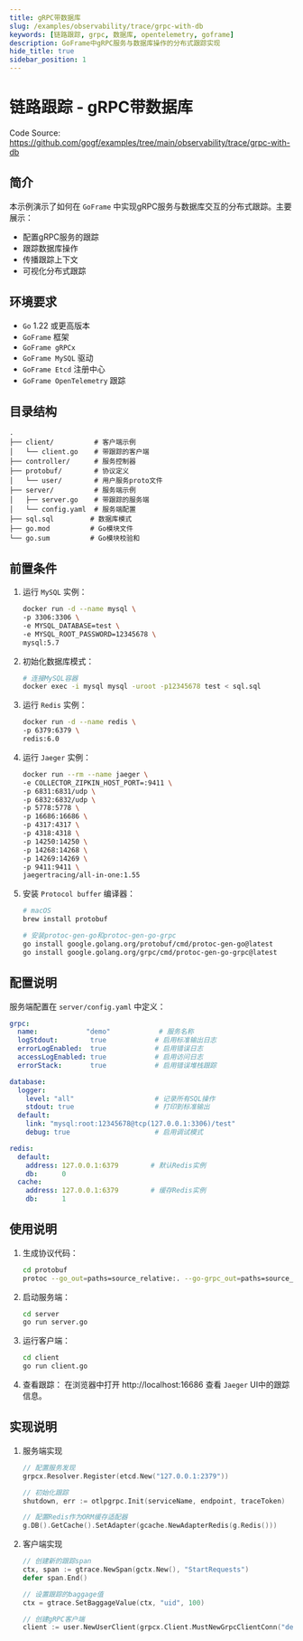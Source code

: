 ```yaml
---
title: gRPC带数据库
slug: /examples/observability/trace/grpc-with-db
keywords: [链路跟踪, grpc, 数据库, opentelemetry, goframe]
description: GoFrame中gRPC服务与数据库操作的分布式跟踪实现
hide_title: true
sidebar_position: 1
---
```


# 链路跟踪 - gRPC带数据库

Code Source: https://github.com/gogf/examples/tree/main/observability/trace/grpc-with-db


## 简介

本示例演示了如何在 `GoFrame` 中实现gRPC服务与数据库交互的分布式跟踪。主要展示：
- 配置gRPC服务的跟踪
- 跟踪数据库操作
- 传播跟踪上下文
- 可视化分布式跟踪

## 环境要求

- `Go` 1.22 或更高版本
- `GoFrame` 框架
- `GoFrame gRPCx`
- `GoFrame MySQL` 驱动
- `GoFrame Etcd` 注册中心
- `GoFrame OpenTelemetry` 跟踪

## 目录结构

```text
.
├── client/          # 客户端示例
│   └── client.go    # 带跟踪的客户端
├── controller/      # 服务控制器
├── protobuf/        # 协议定义
│   └── user/        # 用户服务proto文件
├── server/          # 服务端示例
│   ├── server.go    # 带跟踪的服务端
│   └── config.yaml  # 服务端配置
├── sql.sql         # 数据库模式
├── go.mod          # Go模块文件
└── go.sum          # Go模块校验和
```


## 前置条件

1. 运行 `MySQL` 实例：
   ```bash
   docker run -d --name mysql \
   -p 3306:3306 \
   -e MYSQL_DATABASE=test \
   -e MYSQL_ROOT_PASSWORD=12345678 \
   mysql:5.7
   ```

2. 初始化数据库模式：
   ```bash
   # 连接MySQL容器
   docker exec -i mysql mysql -uroot -p12345678 test < sql.sql
   ```

3. 运行 `Redis` 实例：
   ```bash
   docker run -d --name redis \
   -p 6379:6379 \
   redis:6.0
   ```

4. 运行 `Jaeger` 实例：
   ```bash
   docker run --rm --name jaeger \
   -e COLLECTOR_ZIPKIN_HOST_PORT=:9411 \
   -p 6831:6831/udp \
   -p 6832:6832/udp \
   -p 5778:5778 \
   -p 16686:16686 \
   -p 4317:4317 \
   -p 4318:4318 \
   -p 14250:14250 \
   -p 14268:14268 \
   -p 14269:14269 \
   -p 9411:9411 \
   jaegertracing/all-in-one:1.55
   ```

5. 安装 `Protocol buffer` 编译器：
   ```bash
   # macOS
   brew install protobuf
   
   # 安装protoc-gen-go和protoc-gen-go-grpc
   go install google.golang.org/protobuf/cmd/protoc-gen-go@latest
   go install google.golang.org/grpc/cmd/protoc-gen-go-grpc@latest
   ```

## 配置说明

服务端配置在 `server/config.yaml` 中定义：

```yaml
grpc:
  name:            "demo"            # 服务名称
  logStdout:        true            # 启用标准输出日志
  errorLogEnabled:  true            # 启用错误日志
  accessLogEnabled: true            # 启用访问日志
  errorStack:       true            # 启用错误堆栈跟踪

database:
  logger:
    level: "all"                    # 记录所有SQL操作
    stdout: true                    # 打印到标准输出
  default:
    link: "mysql:root:12345678@tcp(127.0.0.1:3306)/test"
    debug: true                     # 启用调试模式

redis:
  default:
    address: 127.0.0.1:6379        # 默认Redis实例
    db:      0
  cache:
    address: 127.0.0.1:6379        # 缓存Redis实例
    db:      1
```

## 使用说明

1. 生成协议代码：
   ```bash
   cd protobuf
   protoc --go_out=paths=source_relative:. --go-grpc_out=paths=source_relative:. ./user/*.proto
   ```

2. 启动服务端：
   ```bash
   cd server
   go run server.go
   ```

3. 运行客户端：
   ```bash
   cd client
   go run client.go
   ```

4. 查看跟踪：
   在浏览器中打开 http://localhost:16686 查看 `Jaeger` UI中的跟踪信息。

## 实现说明

1. 服务端实现
   ```go
   // 配置服务发现
   grpcx.Resolver.Register(etcd.New("127.0.0.1:2379"))

   // 初始化跟踪
   shutdown, err := otlpgrpc.Init(serviceName, endpoint, traceToken)
   
   // 配置Redis作为ORM缓存适配器
   g.DB().GetCache().SetAdapter(gcache.NewAdapterRedis(g.Redis()))
   ```

2. 客户端实现
   ```go
   // 创建新的跟踪span
   ctx, span := gtrace.NewSpan(gctx.New(), "StartRequests")
   defer span.End()

   // 设置跟踪的baggage值
   ctx = gtrace.SetBaggageValue(ctx, "uid", 100)

   // 创建gRPC客户端
   client := user.NewUserClient(grpcx.Client.MustNewGrpcClientConn("demo"))
   ```
